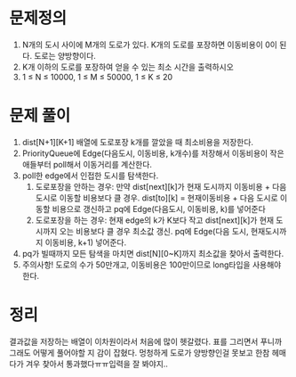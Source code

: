 # 문제정의

1. N개의 도시 사이에 M개의 도로가 있다. K개의 도로를 포장하면 이동비용이 0이 된다. 도로는 양방향이다.
2. K개 이하의 도로를 포장하여 얻을 수 있는 최소 시간을 출력하시오
3. 1 ≤ N ≤ 10000, 1 ≤ M ≤ 50000, 1 ≤ K ≤ 20

# 문제 풀이

1. dist[N+1][K+1] 배열에 도로포장 k개를 깔았을 때 최소비용을 저장한다.
2. PriorityQueue에 Edge(다음도시, 이동비용, k개수)를 저장해서 이동비용이 작은 애들부터 poll해서 이동거리를 계산한다.
3. poll한 edge에서 인접한 도시를 탐색한다.
    1. 도로포장을 안하는 경우: 만약 dist[next][k]가 현재 도시까지 이동비용 + 다음 도시로 이동할 비용보다 클 경우. dist[to][k] = 현재이동비용 + 다음 도시로 이동할 비용으로 갱신하고 pq에 Edge(다음도시, 이동비용, k)를 넣어준다
    2. 도로포장을 하는 경우: 현재 edge의 k가 K보다 작고 dist[next][k]가 현재 도시까지 오는 비용보다 클 경우 최소값 갱신. pq에 Edge(다음 도시, 현재도시까지 이동비용, k+1) 넣어준다.
4. pq가 빌때까지 모든 탐색을 마치면 dist[N][0~K]까지 최소값을 찾아서 출력한다.
5. 주의사항! 도로의 수가 50만개고, 이동비용은 100만이므로 long타입을 사용해야 한다.

# 정리

결과값을 저장하는 배열이 이차원이라서 처음에 많이 헷갈렸다. 표를 그리면서 푸니까 그래도 어떻게 풀어야할 지 감이 잡혔다. 멍청하게 도로가 양방향인걸 못보고 한참 헤매다가 겨우 찾아서 통과했다ㅠㅠ입력을 잘 봐야지..